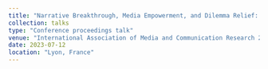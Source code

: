 ```yaml
---
title: "Narrative Breakthrough, Media Empowerment, and Dilemma Relief: Museum Aesthetic Education Practice on TikTok"
collection: talks
type: "Conference proceedings talk"
venue: "International Association of Media and Communication Research 2023, Media Education Research Section (MER)"
date: 2023-07-12
location: "Lyon, France"
---
```


